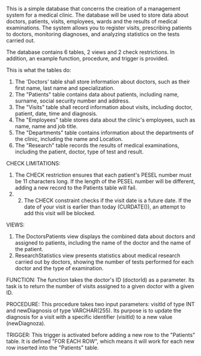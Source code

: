This is a simple database that concerns the creation of a management system for a medical clinic. The database will be used to store data about doctors, patients, 
visits, employees, wards and the results of medical examinations. The system allows you to register visits, prescribing patients to doctors, monitoring diagnoses, 
and analyzing statistics on the tests carried out. 

The database contains 6 tables, 2 views and 2 check restrictions. In addition, an example function, procedure, and trigger is provided.

This is what the tables do:
1. The 'Doctors' table shall store information about doctors, such as their first name, last name and
specialization.
2. The "Patients" table contains data about patients, including name, surname, social security number and address.
3. The "Visits" table shall record information about visits, including doctor, patient, date,
time and diagnosis.
4. The "Employees" table stores data about the clinic's employees, such as name,
name and job title.
5. The "Departments" table contains information about the departments of the clinic, including the name and
Location.
6. The "Research" table records the results of medical examinations, including the patient, doctor,
type of test and result.

CHECK LIMITATIONS:
1. The CHECK restriction ensures that each patient's PESEL number must be 11 characters long. If
the length of the PESEL number will be different, adding a new record to the Patients table will fail.
2. 2. The CHECK constraint checks if the visit date is a future date. If the date of your visit is
earlier than today (CURDATE()), an attempt to add this visit will be blocked.

VIEWS:
1. The DoctorsPatients view displays the combined data about doctors and assigned to
patients, including the name of the doctor and the name of the patient.
2. ResearchStatistics view presents statistics about medical research
carried out by doctors, showing the number of tests performed for each
doctor and the type of examination.

FUNCTION:
The function takes the doctor's ID (doctorId) as a parameter. Its task is to return the number of visits assigned to a given doctor with a given ID.

PROCEDURE:
This procedure takes two input parameters: visitId of type INT and newDiagnosis of type VARCHAR(255). Its purpose is to update the diagnosis for a visit with a specific identifier (visitId) to a new value (newDiagnoza).

TRIGGER:
This trigger is activated before adding a new row to the "Patients" table. It is defined "FOR EACH ROW", which means it will work for each new row inserted into the "Patients" table.

